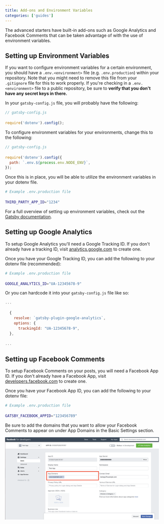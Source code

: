 ```yaml
---
title: Add-ons and Environment Variables
categories: ['guides']
---
```


The advanced starters have built-in add-ons such as Google Analytics and Facebook Comments that can be taken advantage of with the use of environment variables.

## Setting up Environment Variables
If you want to configure environment variables for a certain environment, you should have a `.env.<environment>` file (e.g. `.env.production`) within your repository. Note that you might need to remove this file from your `.gitignore` file for this to work properly. If you're checking in a `.env.<environment>` file to a public repository, be sure to **verify that you don't have any secret keys in there.**

In your `gatsby-config.js` file, you will probably have the following:

```javascript
// gatsby-config.js

require('dotenv').config();
```

To configure environment variables for your environments, change this to the following:

```javascript
// gatsby-config.js

require('dotenv').config({
  path: `.env.${process.env.NODE_ENV}`,
});
```

Once this is in place, you will be able to utilize the environment variables in your dotenv file.

```bash
# Example .env.production file

THIRD_PARTY_APP_ID="1234"
```

For a full overview of setting up environment variables, check out the [Gatsby documentation](https://www.gatsbyjs.org/docs/environment-variables/).

## Setting up Google Analytics
To setup Google Analytics you'll need a Google Tracking ID. If you don't already have a tracking ID, visit [analytics.google.com](https://analytics.google.com/) to create one.

Once you have your Google Tracking ID, you can add the following to your dotenv file (recommended):

```bash
# Example .env.production file

GOOGLE_ANALYTICS_ID="UA-12345678-9"
```

Or you can hardcode it into your `gatsby-config.js` file like so:

```javascript
...

  {
    resolve: `gatsby-plugin-google-analytics`,
    options: {
      trackingId: "UA-12345678-9",
  },

...
```

## Setting up Facebook Comments
To setup Facebook Comments on your posts, you will need a Facebook App ID. If you don't already have a Facebook App, visit [developers.facebook.com](https://developers.facebook.com/) to create one.

Once you have your Facebook App ID, you can add the following to your dotenv file:

```bash
# Example .env.production file

GATSBY_FACEBOOK_APPID="123456789"
```

Be sure to add the domains that you want to allow your Facebook Comments to appear on under App Domains in the Basic Settings section.

![facebook-app-config](./facebook-app-config.png)
